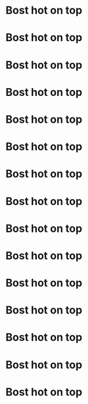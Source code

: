 # Bost hot on top
# Bost hot on top
# Bost hot on top
# Bost hot on top
# Bost hot on top
# Bost hot on top
# Bost hot on top
# Bost hot on top
# Bost hot on top
# Bost hot on top
# Bost hot on top
# Bost hot on top
# Bost hot on top
# Bost hot on top
# Bost hot on top
